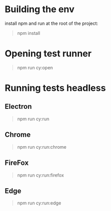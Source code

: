 # Building the env
install npm and run at the root of the project:
> npm install

# Opening test runner
> npm run cy:open

# Running tests headless
## Electron
> npm run cy:run
## Chrome
> npm run cy:run:chrome
## FireFox
> npm run cy:run:firefox
## Edge
> npm run cy:run:edge
